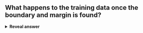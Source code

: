 ## What happens to the training data once the boundary and margin is found?
<details>
<summary><b>Reveal answer</b></summary>
It's discarded! no logner need it
</details>
